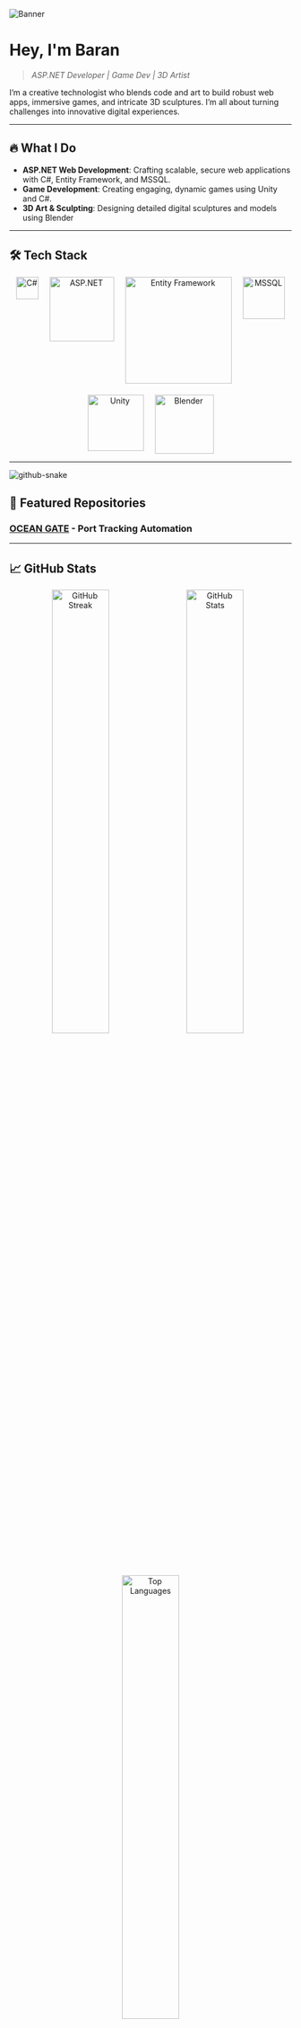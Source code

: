 ![Banner](https://media4.giphy.com/media/v1.Y2lkPTc5MGI3NjExZmQxMTdoYzlxYnVtaHQ3YXY5b3pjM2FoNDNlaDY5aGNxdHZ3MXBvMSZlcD12MV9pbnRlcm5hbF9naWZfYnlfaWQmY3Q9Zw/26tn33aiTi1jkl6H6/giphy.gif)

# Hey, I'm **Baran**
> *ASP.NET Developer | Game Dev | 3D Artist*

I’m a creative technologist who blends code and art to build robust web apps, immersive games, and intricate 3D sculptures. I’m all about turning challenges into innovative digital experiences.

---

## 🔥 What I Do
- **ASP.NET Web Development**: Crafting scalable, secure web applications with C#, Entity Framework, and MSSQL.
- **Game Development**: Creating engaging, dynamic games using Unity and C#.
- **3D Art & Sculpting**: Designing detailed digital sculptures and models using Blender 

---

## 🛠 Tech Stack
<div align="center">
  <div style="display: flex; justify-content: center; flex-wrap: wrap; gap: 20px;">
    <img src="https://img.shields.io/badge/C%23-239120?style=flat-square&logo=csharp&logoColor=white" alt="C#" width="40" />
    <img src="https://img.shields.io/badge/ASP.NET-5C2D91?style=flat-square&logo=dotnet&logoColor=white" alt="ASP.NET" width="115" />
    <img src="https://img.shields.io/badge/Entity%20Framework-512BD4?style=flat-square&logo=dotnet&logoColor=white" alt="Entity Framework" width="190" />
    <img src="https://img.shields.io/badge/MSSQL-CC2927?style=flat-square&logo=microsoftsqlserver&logoColor=white" alt="MSSQL" width="75" />
    <img src="https://img.shields.io/badge/Unity-000000?style=flat-square&logo=unity&logoColor=white" alt="Unity" width="100" />
    <img src="https://img.shields.io/badge/Blender-F5792A?style=flat-square&logo=blender&logoColor=white" alt="Blender" width="105" />
  </div>
</div>


---

<picture>
  <source media="(prefers-color-scheme: dark)" srcset="https://raw.githubusercontent.com/tobiasmeyhoefer/tobiasmeyhoefer/output/github-snake-dark.svg" />
  <source media="(prefers-color-scheme: light)" srcset="https://raw.githubusercontent.com/tobiasmeyhoefer/tobiasmeyhoefer/output/github-snake.svg" />
  <img alt="github-snake" src="https://raw.githubusercontent.com/tobiasmeyhoefer/tobiasmeyhoefer/output/github-snake.svg" />
</picture>



## 🚀 Featured Repositories

### [OCEAN GATE](https://github.com/baransaglam/OceanGate-Port-Tracking-Automation) - Port Tracking Automation 

---

## 📈 GitHub Stats

<div align="center">
  <!-- Streak Stats -->
  <img src="https://github-readme-streak-stats.herokuapp.com/?user=baransaglam&theme=tokyonight" alt="GitHub Streak" width="45%" style="display:inline-block; margin-right: 10px;" />

  <!-- General GitHub Stats -->
  <img src="https://github-readme-stats.vercel.app/api?username=baransaglam&show_icons=true&theme=tokyonight" alt="GitHub Stats" width="45%" style="display:inline-block; margin-right: 10px;" />

  <!-- Top Languages -->
  <img src="https://github-readme-stats.vercel.app/api/top-langs/?username=baransaglam&layout=compact&theme=tokyonight" alt="Top Languages" width="45%" style="display:inline-block;" />
</div>

---

## 📬 Connect With Me

<div align="center">
  <a href="https://www.linkedin.com/in/yusuf-baran-sağlam-2a10302a7" target="_blank">
    <img src="https://img.shields.io/badge/LinkedIn-0077B5?style=flat-square&logo=linkedin&logoColor=white" alt="LinkedIn"/>
  </a>
  <a href="https://twitter.com/baransaglam" target="_blank">
    <img src="https://img.shields.io/badge/Twitter-1DA1F2?style=flat-square&logo=twitter&logoColor=white" alt="Twitter"/>
  </a>
</div>

---

